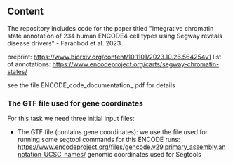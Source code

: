 ## Content
The repository includes code for the paper titled "Integrative chromatin state annotation of 234 human ENCODE4 cell types using Segway reveals disease drivers" - Farahbod et al. 2023

preprint: https://www.biorxiv.org/content/10.1101/2023.10.26.564254v1
list of annotations: https://www.encodeproject.org/carts/segway-chromatin-states/

see the file ENCODE_code_documentation_.pdf for details

### The GTF file used for gene coordinates

For this task we need three initial input files:

- The GTF file (contains gene coordinates): we use the file used for running some segtool commands for this ENCODE runs: https://www.encodeproject.org/files/gencode.v29.primary_assembly.annotation_UCSC_names/ genomic coordinates used for Segtools



